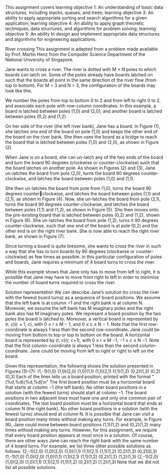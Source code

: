 This assignment covers learning objective 1: An understanding of basic data structures, including stacks, queues, and trees; learning objective 3: An ability to apply appropriate sorting and
search algorithms for a given application; learning objective 4: An ability to apply graph theoretic
techniques, data structures, and algorithms for problem solving; learning objective 5: An ability to
design and implement appropriate data structures and algorithms for engineering applications.

River crossing
This assignment is adapted from a problem made available by Prof. Martin Henz from the
Computer Science Department of the National University of Singapore.

Jane wants to cross a river. The river is dotted with M × N poles to which boards can latch
on. Some of the poles already have boards latched on such that the boards all point in the same
direction of the river flow (from top to bottom). For M = 3 and N = 3, the configuration of the
boards may look like this.

We number the poles from top to bottom 0 to 2 and from left to right 0 to 2, and associate each
pole with row-column coordinates. In this example, a board is latched between poles (1,0) and
(2,0), and another board is latched between poles (0,2) and (1,2).

On her side of the river (the left river bank), Jane has a board. In Figure (1), she latches one end
of the board on pole (1,0) and keeps the other end of the board on the river bank. She then uses
the board as a bridge to reach the board that is latched between poles (1,0) and (2,0), as shown in
Figure (2). 

When Jane is on a board, she can un-latch any of the two ends of the board and turn the
board 90 degrees (clockwise or counter-clockwise) such that the board latches on another pole. As
shown in Figures (2) and (3), Jane un-latches the board from pole (2,0), turns the board 90 degrees
counter-clockwise, and latches the board between poles (1,0) and (1,1).

She then un-latches the board from pole from (1,0), turns the board 90 degrees counterclockwise, and latches the board between poles (1,1) and (2,1), as shown in Figure (4).
Now, she un-latches the board from pole (2,1), turns the board 90 degrees counter-clockwise,
and latches the board between poles (1,1) and (1,2), as shown in Figure (5).
She then moves onto the pre-existing board that is latched between poles (0,2) and (1,2),
shown in Figure (6).
She un-latches the board from pole (1,2), turns it 90 degrees counter-clockwise, such that one
end of the board is at pole (0,2) and the other end is on the right river bank. She is now able to
reach the right river bank, as shown in Figure (7).

Since turning a board is quite tiresome, she wants to cross the river in such a way that she has
to turn boards by 90 degrees (clockwise or counter-clockwise) as few times as possible. In this
particular configuration of poles and boards, Jane requires a minimum of 4 board turns to cross the
river.

While this example shows that Jane only has to move from left to right, it is possible that Jane
may have to move from right to left in order to minimize the number of board turns required to
cross the river.

Solution representation
We can describe Jane’s solution (to cross the river with the fewest board turns) as a sequence of
board positions. We assume that the left bank is at column −1 and the right bank is at column N.
Moreover, we assume the left bank has M imaginary poles and the right bank also has M imaginary
poles.
We represent a board position by the two poles the board is latched to. Moreover, a vertical
board is represented by (r, c)(r + 1, c), with 0 ≤ r ≤ M − 1, and 0 ≤ c ≤ N − 1. Note that the
first row-coordinate is always 1 less than the second row-coordinate. Jane could be moving from
bottom to top or top to bottom on the board.
A horizontal board is represented by (r, c)(r, c+1), with 0 ≤ r ≤ M −1, −1 ≤ c ≤ N −1. Note
that the first column-coordinate is always 1 less than the second column-coordinate. Jane could be
moving from left to right or right to left on the board.

Given this representation, the following shows the solution presented in Figures (1)–(7):
(1,-1)(1,0)
(1,0)(2,0)
(1,0)(1,1)
(1,1)(2,1)
(1,1)(1,2)
(0,2)(1,2)
(0,2)(0,3)
Each of the lines tells us a board position, printed with the format
"(%d,%d)(%d,%d)\n"
The first board position must be a horizontal board that starts at column −1 (the left bank). No
other board positions in a solution (with the fewest turns) should start at column −1.
The board positions in two adjacent lines must have one and only one common pair of coordinates.
The last board position must be a horizontal board that ends at column N (the right bank). No
other board positions in a solution (with the fewest turns) should end at column N.
It is possible that Jane can visit a board position many times without making any turns. For
example, in Figure (6), Jane could move between board positions (1,1)(1,2) and (0,2)(1,2) many
times without making any turns. However, for this assignment, we require that every board position appears at most once in a solution.
Of course, there are other ways Jane can reach the right bank with the same number of 4 board
turns. For example, we list three other possible solutions as follows:
(2,-1)(2,0)
(1,0)(2,0)
(1,0)(1,1)
(1,1)(2,1)
(1,1)(1,2)
(0,2)(1,2)
(0,2)(0,3)
(1,-1)(1,0)
(1,0)(2,0)
(1,0)(1,1)
(1,1)(2,1)
(1,1)(1,2)
(0,2)(1,2)
(1,2)(1,3)
(2,-1)(2,0)
(1,0)(2,0)
(1,0)(1,1)
(1,1)(2,1)
(1,1)(1,2)
(0,2)(1,2)
(1,2)(1,3)
Note that we did not list all possible solutions.
